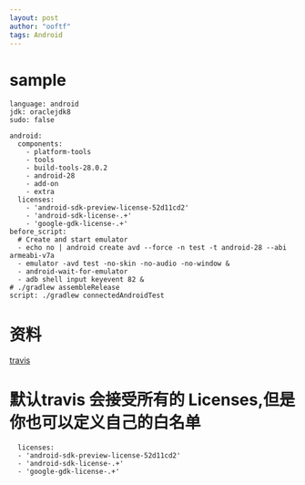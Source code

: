```yaml
---
layout: post
author: "ooftf"
tags: Android
---
```


# sample
    language: android
    jdk: oraclejdk8
    sudo: false

    android:
      components:
        - platform-tools
        - tools
        - build-tools-28.0.2
        - android-28
        - add-on
        - extra
      licenses:
        - 'android-sdk-preview-license-52d11cd2'
        - 'android-sdk-license-.+'
        - 'google-gdk-license-.+'
    before_script:
      # Create and start emulator
      - echo no | android create avd --force -n test -t android-28 --abi armeabi-v7a
      - emulator -avd test -no-skin -no-audio -no-window &
      - android-wait-for-emulator
      - adb shell input keyevent 82 &
    # ./gradlew assembleRelease
    script: ./gradlew connectedAndroidTest
# 资料
 [travis](https://www.jianshu.com/p/2935b96d3059)

# 默认travis 会接受所有的 Licenses,但是你也可以定义自己的白名单
      licenses:
      - 'android-sdk-preview-license-52d11cd2'
      - 'android-sdk-license-.+'
      - 'google-gdk-license-.+'
